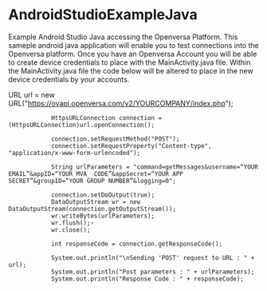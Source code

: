 # AndroidStudioExampleJava
Example Android Studio Java accessing the Openversa Platform. This sameple android java application will enable you to test connections into the Openversa platform. Once you have an Openversa Account you will be able to create device credentials to place with the MainActivity.java file. Within the MainActivity.java file the code below will be altered to place in the new device credentials by your accounts. 

URL url = new URL("https://ovapi.openversa.com/v2/YOURCOMPANY/index.php");

                HttpsURLConnection connection = (HttpsURLConnection)url.openConnection();

                connection.setRequestMethod("POST");
                connection.setRequestProperty("Content-type", "application/x-www-form-urlencoded");

                String urlParameters = "command=getMessages&username=“YOUR EMAIL”&appID=“YOUR MVA_ CODE”&appSecret=“YOUR APP SECRET”&groupID=“YOUR GROUP NUMBER”&logging=0";

                connection.setDoOutput(true);
                DataOutputStream wr = new DataOutputStream(connection.getOutputStream());
                wr.writeBytes(urlParameters);
                wr.flush();›
                wr.close();

                int responseCode = connection.getResponseCode();

                System.out.println("\nSending 'POST' request to URL : " + url);
                System.out.println("Post parameters : " + urlParameters);
                System.out.println("Response Code : " + responseCode);
